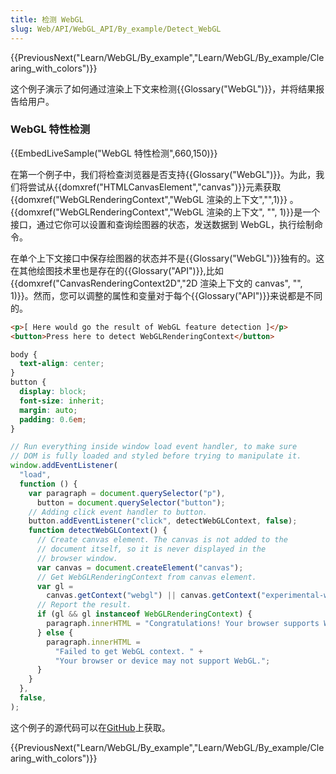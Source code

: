 ```yaml
---
title: 检测 WebGL
slug: Web/API/WebGL_API/By_example/Detect_WebGL
---
```


{{PreviousNext("Learn/WebGL/By_example","Learn/WebGL/By_example/Clearing_with_colors")}}

这个例子演示了如何通过渲染上下文来检测{{Glossary("WebGL")}}，并将结果报告给用户。

### WebGL 特性检测

{{EmbedLiveSample("WebGL 特性检测",660,150)}}

在第一个例子中，我们将检查浏览器是否支持{{Glossary("WebGL")}}。为此，我们将尝试从{{domxref("HTMLCanvasElement","canvas")}}元素获取{{domxref("WebGLRenderingContext","WebGL 渲染的上下文","",1)}} 。{{domxref("WebGLRenderingContext","WebGL 渲染的上下文", "", 1)}}是一个接口，通过它你可以设置和查询绘图器的状态，发送数据到 WebGL，执行绘制命令。

在单个上下文接口中保存绘图器的状态并不是{{Glossary("WebGL")}}独有的。这在其他绘图技术里也是存在的{{Glossary("API")}},比如{{domxref("CanvasRenderingContext2D","2D 渲染上下文的 canvas", "", 1)}}。然而，您可以调整的属性和变量对于每个{{Glossary("API")}}来说都是不同的。

```html
<p>[ Here would go the result of WebGL feature detection ]</p>
<button>Press here to detect WebGLRenderingContext</button>
```

```css
body {
  text-align: center;
}
button {
  display: block;
  font-size: inherit;
  margin: auto;
  padding: 0.6em;
}
```

```js
// Run everything inside window load event handler, to make sure
// DOM is fully loaded and styled before trying to manipulate it.
window.addEventListener(
  "load",
  function () {
    var paragraph = document.querySelector("p"),
      button = document.querySelector("button");
    // Adding click event handler to button.
    button.addEventListener("click", detectWebGLContext, false);
    function detectWebGLContext() {
      // Create canvas element. The canvas is not added to the
      // document itself, so it is never displayed in the
      // browser window.
      var canvas = document.createElement("canvas");
      // Get WebGLRenderingContext from canvas element.
      var gl =
        canvas.getContext("webgl") || canvas.getContext("experimental-webgl");
      // Report the result.
      if (gl && gl instanceof WebGLRenderingContext) {
        paragraph.innerHTML = "Congratulations! Your browser supports WebGL.";
      } else {
        paragraph.innerHTML =
          "Failed to get WebGL context. " +
          "Your browser or device may not support WebGL.";
      }
    }
  },
  false,
);
```

这个例子的源代码可以在[GitHub](https://github.com/idofilin/webgl-by-example/tree/master/detect-webgl)上获取。

{{PreviousNext("Learn/WebGL/By_example","Learn/WebGL/By_example/Clearing_with_colors")}}
